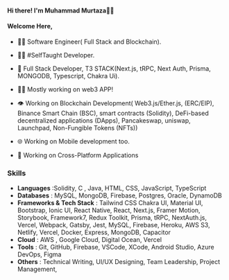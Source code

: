  #### Hi there!  I'm  Muhammad Murtaza🙋‍♂️
  #### Welcome Here,
- 👨‍🎓 Software Engineer( Full Stack and Blockchain).
- 👨‍💻 #SelfTaught Developer.
- 📱 Full Stack Developer, T3 STACK(Next.js, tRPC, Next Auth, Prisma, MONGODB, Typescript, Chakra Ui).
- 👨‍💻 Mostly working on web3 APP!
- 👁️ Working on Blockchain Development( Web3.js/Ether.js, (ERC/EIP), Binance Smart Chain (BSC), smart contracts (Solidity), DeFi-based decentralized applications (DApps), Pancakeswap, uniswap, Launchpad, Non-Fungible
Tokens (NFTs))
- 🌐 Working on Mobile development too.


- 🤔 Working on Cross-Platform Applications
### Skills
- **Languages** :Solidity, C , Java, HTML, CSS, JavaScript, TypeScript
- **Databases** : MySQL, MongoDB, Firebase, Postgres, Oracle, DynamoDB
- **Frameworks & Tech Stack** : Tailwind CSS
Chakra UI, 
Material UI, 
Bootstrap, 
Ionic UI, 
React Native, 
React, 
Next.js, 
Framer Motion, 
Storybook, 
Framework7, 
Redux Toolkit, 
Prisma, 
tRPC, 
NextAuth.js, 
Vercel, 
Webpack, 
Gatsby, 
Jest, 
MySQL, 
Firebase, 
Heroku, 
AWS S3, 
Netlify, 
Vercel, 
Docker, 
Express, 
MongoDB, 
Capacitor
- **Cloud** : AWS , Google Cloud, Digital Ocean, Vercel
- **Tools** : Git, GitHub, Firebase, VSCode, XCode, Android Studio, Azure DevOps, Figma
- **Others** : Technical Writing, UI/UX Designing, Team Leadership, Project Management,

<!---
murtaza7799/murtaza7799 is a ✨ special ✨ repository because its `README.md` (this file) appears on your GitHub profile.
You can click the Preview link to take a look at your changes.
--->
